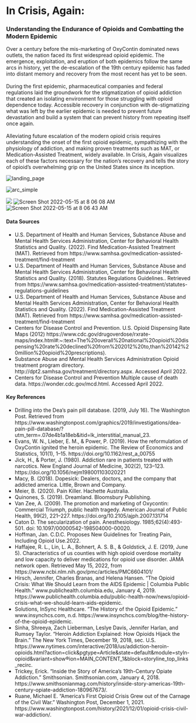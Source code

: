 <h1>In Crisis, Again:</h2>
<h3>Understanding the Endurance of Opioids and Combatting the Modern Epidemic</h3>

<p>Over a century before the mis-marketing of OxyContin dominated news outlets, the nation faced its first widespread opioid epidemic. The emergence, exploitation, and eruption of both epidemics follow the same arcs in history, yet the de-escalation of the 19th century epidemic has faded into distant memory and recovery from the most recent has yet to be seen. <br><br>
During the first epidemic, pharmaceutical companies and federal regulations laid the groundwork for the stigmatization of opioid addiction that created an isolating environment for those struggling with opioid dependence today.  Accessible recovery in conjunction with de-stigmatizing what was left by the earlier epidemic is needed to prevent future devastation and build a system that can prevent history from repeating itself once again.<br><br>
Alleviating future escalation of the modern opioid crisis requires understanding the onset of the first opioid epidemic, sympathizing with the physiology of addiction, and making proven treatments such as MAT, or Medication-Assisted Treatment, widely available. In Crisis, Again visualizes each of these factors necessary for the nation’s recovery and tells the story of opioid’s overwhelming grip on the United States since its inception.</p>


![landing_page](https://user-images.githubusercontent.com/86888346/168472975-ce9980ec-2f42-45ca-a654-0cf6fa2ffb04.png)

![arc_simple](https://user-images.githubusercontent.com/86888346/168472994-75e404e4-6acb-4d4c-83b6-fa6bfc2115e1.png)

<img src="./brain-animate_3.gif"/>

<img max-width="100%" alt="Screen Shot 2022-05-15 at 8 06 08 AM" src="https://user-images.githubusercontent.com/86888346/168473056-b33474bc-7b68-4d8a-889a-40a7b38a2a7e.png">

<img max-width="100%" alt="Screen Shot 2022-05-15 at 8 06 43 AM" src="https://user-images.githubusercontent.com/86888346/168473062-ca3a3c07-ff57-4628-a9ff-aa44f7bb6452.png">

<!-- ![image](https://user-images.githubusercontent.com/86888346/155444223-a9ef2489-11ef-4f80-830e-64d260d26a7c.png)
 -->



<h4>Data Sources</h4>
<ul>
 <li>U.S. Department of Health and Human Services, Substance Abuse and Mental Health Services Administration, Center for Behavioral Health Statistics and Quality. (2022). Find Medication-Assisted Treatment (MAT). Retrieved from https://www.samhsa.gov/medication-assisted-treatment/find-treatment
</li>
  <li>U.S. Department of Health and Human Services, Substance Abuse and Mental Health Services Administration, Center for Behavioral Health Statistics and Quality. (2018). Statutes Regulations Guidelines.. Retrieved from https://www.samhsa.gov/medication-assisted-treatment/statutes-regulations-guidelines
</li>
  <li>U.S. Department of Health and Human Services, Substance Abuse and Mental Health Services Administration, Center for Behavioral Health Statistics and Quality. (2022). Find Medication-Assisted Treatment (MAT). Retrieved from https://www.samhsa.gov/medication-assisted-treatment/find-treatment
</li>
  <li>Centers for Disease Control and Prevention. U.S. Opioid Dispensing Rate Maps (2012) https://www.cdc.gov/drugoverdose/rxrate-maps/index.html#:~:text=The%20overall%20national%20opioid%20dispensing%20rate%20declined%20from%202012%20to,than%20142%20million%20opioid%20prescriptions).
</li>
  <li>Substance Abuse and Mental Health Services Administration Opioid treatment program directory. http://dpt2.samhsa.gov/treatment/directory.aspx. Accessed April 2022.
</li>
  <li>Centers for Disease Control and Prevention Multiple cause of death data. https://wonder.cdc.gov/mcd.html. Accessed April 2022.
</li>

</ul>

<h4>Key References</h4>

<ul>
    <li>Drilling into the Dea’s pain pill database. (2019, July 16). The Washington Post. Retrieved from https://www.washingtonpost.com/graphics/2019/investigations/dea-pain-pill-database/?utm_term=.07de4b1a18eb&amp;itid=lk_interstitial_manual_23.</li> 
    <li>Evans, W. N., Lieber, E. M., &amp; Power, P. (2019). How the reformulation of OxyContin ignited the heroin epidemic. The Review of Economics and Statistics, 101(1), 1–15. https://doi.org/10.1162/rest_a_00755 </li>
    <li>Jick, H., &amp; Porter, J. (1980). Addiction rare in patients treated with narcotics. New England Journal of Medicine, 302(2), 123–123. https://doi.org/10.1056/nejm198001103020221 </li>
    <li>Macy, B. (2018). Dopesick: Dealers, doctors, and the company that addicted america. Little, Brown and Company. </li>
    <li>Meier, B. (2020). Pain Killer. Hachette Australia. </li>
    <li>Quinones, S. (2019). Dreamland. Bloomsbury Publishing. </li>
    <li>Van Zee, A. (2009). The promotion and marketing of Oxycontin: Commercial Triumph, public health tragedy. American Journal of Public Health, 99(2), 221–227. https://doi.org/10.2105/ajph.2007.131714 </li>
   <li> Caton D. The secularization of pain. Anesthesiology. 1985;62(4):493-501. doi: 10.1097/00000542-198504000-00020. </li>
   <li> Hoffman, Jan. C.D.C. Proposes New Guidelines for Treating Pain, Including Opioid Use.2022. </li>
  <li>Haffajee, R. L., Lin, L. A., Bohnert, A. S. B., & Goldstick, J. E. (2019, June 5). Characteristics of us counties with high opioid overdose mortality and low capacity to deliver medications for opioid use disorder. JAMA network open. Retrieved May 15, 2022, from https://www.ncbi.nlm.nih.gov/pmc/articles/PMC6604101/ 
</li>
  <li>Hirsch, Jennifer, Charles Branas, and Helena Hansen. “The Opioid Crisis: What We Should Learn from the AIDS Epidemic | Columbia Public Health.” www.publichealth.columbia.edu, January 4, 2019. https://www.publichealth.columbia.edu/public-health-now/news/opioid-crisis-what-we-should-learn-aids-epidemic.
</li>
   <li>Solutions, InSync Healthcare. “The History of the Opioid Epidemic.” www.insynchcs.com, n.d. https://www.insynchcs.com/blog/the-history-of-the-opioid-epidemic.
</li>
  <li>Sinha, Shreeya, Zach Lieberman, Leslye Davis, Jennifer Harlan, and Rumsey Taylor. “Heroin Addiction Explained: How Opioids Hijack the Brain.” The New York Times, December 19, 2018, sec. U.S. https://www.nytimes.com/interactive/2018/us/addiction-heroin-opioids.html?action=click&pgtype=Article&state=default&module=styln-opioid&variant=show®ion=MAIN_CONTENT_1&block=storyline_top_links_recirc.
</li>
  <li>Trickey, Erick. “Inside the Story of America’s 19th-Century Opiate Addiction.” Smithsonian. Smithsonian.com, January 4, 2018. https://www.smithsonianmag.com/history/inside-story-americas-19th-century-opiate-addiction-180967673/.
</li>
 <li>Ruane, Michael E. “America’s First Opioid Crisis Grew out of the Carnage of the Civil War.” Washington Post, December 1, 2021. https://www.washingtonpost.com/history/2021/12/01/opioid-crisis-civil-war-addiction/.</li>
</ul>
</ul>

